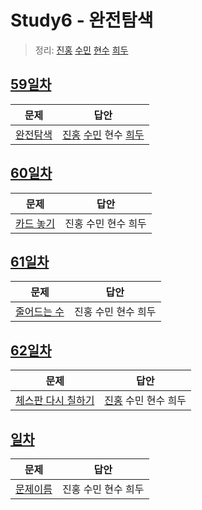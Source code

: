 # Study6 - 완전탐색
> 정리: [진홍](self_study/kjh.md) [수민](self_study/ysm.pdf) [현수](self_study/hhs.md) [희두](self_study/jhd.md)

## [59일차](Day59)

| 문제                 | 답안                |
| -------------------- | ------------------- |
| [완전탐색](https://www.acmicpc.net/problem/2309) | [진홍](Day59/kjh.kt) [수민](Day59/ysm.cpp) 현수 [희두](Day59/jhd.cpp) |

## [60일차](Day60)

| 문제                 | 답안                |
| -------------------- | ------------------- |
| [카드 놓기](https://www.acmicpc.net/problem/5568) | 진홍 수민 현수 희두 |

## [61일차](Day61) <!-- 수민 출제 -->

| 문제                 | 답안                |
| -------------------- | ------------------- |
| [줄어드는 수](https://www.acmicpc.net/problem/1174) | 진홍 수민 현수 희두 |

## [62일차](Day62)

| 문제                 | 답안                |
| -------------------- | ------------------- |
| [체스판 다시 칠하기](https://www.acmicpc.net/problem/1018) | [진홍](Day62/kjh.kt) 수민 현수 희두 |

## [일차](Day)

| 문제                 | 답안                |
| -------------------- | ------------------- |
| [문제이름](문제링크) | 진홍 수민 현수 희두 |
